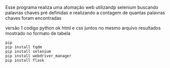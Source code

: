 Esse programa realiza uma atomação web utilizandp selenium 
buscando palavras chaves pré definidas e realizando a contagem de quantas palavras chaves foram encontradas

versão 1 
    codigo python ok 
    html e css juntos no mesmo arquivo
    resultados mostrado no formato de tabela
    
    pip 
    pip install tqdm
    pip install selenium
    pip install webdriver_manager
    pip install flask